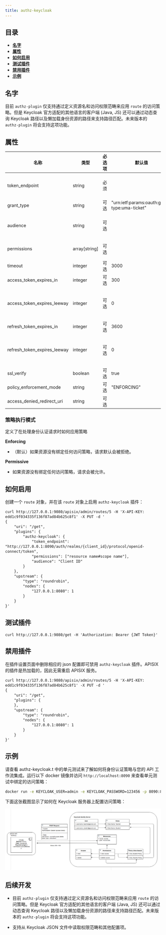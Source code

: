 ```yaml
---
title: authz-keycloak
---
```


<!--
#
# Licensed to the Apache Software Foundation (ASF) under one or more
# contributor license agreements.  See the NOTICE file distributed with
# this work for additional information regarding copyright ownership.
# The ASF licenses this file to You under the Apache License, Version 2.0
# (the "License"); you may not use this file except in compliance with
# the License.  You may obtain a copy of the License at
#
#     http://www.apache.org/licenses/LICENSE-2.0
#
# Unless required by applicable law or agreed to in writing, software
# distributed under the License is distributed on an "AS IS" BASIS,
# WITHOUT WARRANTIES OR CONDITIONS OF ANY KIND, either express or implied.
# See the License for the specific language governing permissions and
# limitations under the License.
#
-->

## 目录

- [**名字**](#名字)
- [**属性**](#属性)
- [**如何启用**](#如何启用)
- [**测试插件**](#测试插件)
- [**禁用插件**](#禁用插件)
- [**示例**](#示例)

## 名字

目前 `authz-plugin` 仅支持通过定义资源名和访问权限范畴来应用 `route` 的访问策略。但是 Keycloak 官方适配的其他语言的客户端 (Java, JS) 还可以通过动态查询 Keycloak 路径以及懒加载身份资源的路径来支持路径匹配。未来版本的 `authz-plugin` 将会支持这项功能。

## 属性

| 名称                        | 类型          | 必选项 | 默认值      | 有效值                      | 描述                                                                                            |
| -----------------------     | ------------- | ------ | ----------- | --------------------------- | ----------------------------------------------------------------------------------------------- |
| token_endpoint              | string        | 必须   |             | [1, 4096]                   | 接受 OAuth2 兼容 token 的接口，需要支持 `urn:ietf:params:oauth:grant-type:uma-ticket` 授权类型  |
| grant_type                  | string        | 可选   | "urn:ietf:params:oauth:grant-type:uma-ticket" | ["urn:ietf:params:oauth:grant-type:uma-ticket"] |                                    |
| audience                    | string        | 可选   |             |                             | 客户端应用访问相应的资源服务器时所需提供的身份信息。当 permissions 参数有值时这个参数是必填的。 |
| permissions                 | array[string] | 可选   |             |                             | 描述客户端应用所需访问的资源和权限范围的字符串。格式必须为：`RESOURCE_ID#SCOPE_ID`              |
| timeout                     | integer       | 可选   | 3000        | [1000, ...]                 | 与身份认证服务器的 http 连接的超时时间                                                          |
| access_token_expires_in     | integer       | 可选   | 300         | [1, ...]                            | access token 的过期时间(秒)
| access_token_expires_leeway | integer       | 可选   | 0           | [0, ...]                            | access token 提前更新时间（秒，如果设置了此值，允许在该时间段内使用相同的 access token 令牌来解决潜在的网络并发问题）        |
| refresh_token_expires_in    | integer       | 可选   | 3600        | [1, ...]                            | refresh token 的过期时间(秒)                                                                               |
| refresh_token_expires_leeway| integer       | 可选   | 0           | [0, ...]                            | refresh token 提前更新时间（秒，如果设置了此值，允许在该时间段内使用相同的 refresh token 令牌来解决潜在的网络并发问题）                                                                   |
| ssl_verify                  | boolean       | 可选   | true        | [0, ...]                            | 验证 SSL 证书与主机名是否匹配                                                                   |
| policy_enforcement_mode     | string        | 可选   | "ENFORCING" | ["ENFORCING", "PERMISSIVE"] |                                                                                                 |
| access_denied_redirect_uri     | string        | 可选   |  | [1, 2048]       |当访问失败时重定向的uri                                                                    |

### 策略执行模式

定义了在处理身份认证请求时如何应用策略

**Enforcing**

- （默认）如果资源没有绑定任何访问策略，请求默认会被拒绝。

**Permissive**

- 如果资源没有绑定任何访问策略，请求会被允许。

## 如何启用

创建一个 `route` 对象，并在该 `route` 对象上启用 `authz-keycloak` 插件：

```shell
curl http://127.0.0.1:9080/apisix/admin/routes/5 -H 'X-API-KEY: edd1c9f034335f136f87ad84b625c8f1' -X PUT -d '
{
    "uri": "/get",
    "plugins": {
        "authz-keycloak": {
            "token_endpoint": "http://127.0.0.1:8090/auth/realms/{client_id}/protocol/openid-connect/token",
            "permissions": ["resource name#scope name"],
            "audience": "Client ID"
        }
    },
    "upstream": {
        "type": "roundrobin",
        "nodes": {
            "127.0.0.1:8080": 1
        }
    }
}'
```

## 测试插件

```shell
curl http://127.0.0.1:9080/get -H 'Authorization: Bearer {JWT Token}'
```

## 禁用插件

在插件设置页面中删除相应的 json 配置即可禁用 `authz-keycloak` 插件。APISIX 的插件是热加载的，因此无需重启 APISIX 服务。

```shell
curl http://127.0.0.1:9080/apisix/admin/routes/5 -H 'X-API-KEY: edd1c9f034335f136f87ad84b625c8f1' -X PUT -d '
{
    "uri": "/get",
    "plugins": {
    },
    "upstream": {
        "type": "roundrobin",
        "nodes": {
            "127.0.0.1:8080": 1
        }
    }
}'
```

## 示例

请查看 authz-keycloak.t 中的单元测试来了解如何将身份认证策略与您的 API 工作流集成。运行以下 docker 镜像并访问 `http://localhost:8090` 来查看单元测试中绑定的访问策略：

```bash
docker run -e KEYCLOAK_USER=admin -e KEYCLOAK_PASSWORD=123456 -p 8090:8080 sshniro/keycloak-apisix
```

下面这张截图显示了如何在 Keycloak 服务器上配置访问策略：

![Keycloak policy design](../../../assets/images/plugin/authz-keycloak.png)

## 后续开发

- 目前 `authz-plugin` 仅支持通过定义资源名和访问权限范畴来应用 `route` 的访问策略。但是 Keycloak 官方适配的其他语言的客户端 (Java, JS) 还可以通过动态查询 Keycloak
  路径以及懒加载身份资源的路径来支持路径匹配。未来版本的 `authz-plugin` 将会支持这项功能。

- 支持从 Keycloak JSON 文件中读取权限范畴和其他配置项。
